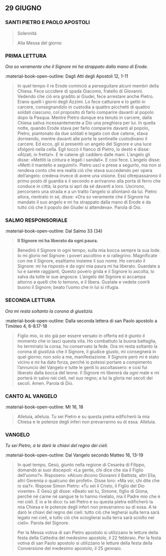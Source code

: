 ## 29 GIUGNO
> 
### SANTI PIETRO E PAOLO APOSTOLI
> 
> Solennità
> 
> Alla Messa del giorno
> 
### PRIMA LETTURA
*Ora so veramente che il Signore mi ha strappato dalla mano di Erode.*

:material-book-open-outline: Dagli Atti degli Apostoli
12, 1-11

> In quel tempo il re Erode cominciò a perseguitare alcuni membri della Chiesa. Fece uccidere di spada Giacomo, fratello di Giovanni. Vedendo che ciò era gradito ai Giudei, fece arrestare anche Pietro. Erano quelli i giorni degli Àzzimi. Lo fece catturare e lo gettò in carcere, consegnandolo in custodia a quattro picchetti di quattro soldati ciascuno, col proposito di farlo comparire davanti al popolo dopo la Pasqua. Mentre Pietro dunque era tenuto in carcere, dalla Chiesa saliva incessantemente a Dio una preghiera per lui. In quella notte, quando Erode stava per farlo comparire davanti al popolo, Pietro, piantonato da due soldati e legato con due catene, stava dormendo, mentre davanti alle porte le sentinelle custodivano il carcere. Ed ecco, gli si presentò un angelo del Signore e una luce sfolgorò nella cella. Egli toccò il fianco di Pietro, lo destò e disse: «Àlzati, in fretta!». E le catene gli caddero dalle mani. L’angelo gli disse: «Mettiti la cintura e légati i sandali». E così fece. L’angelo disse: «Metti il mantello e seguimi!». Pietro uscì e prese a seguirlo, ma non si rendeva conto che era realtà ciò che stava succedendo per opera dell’angelo: credeva invece di avere una visione. Essi oltrepassarono il primo posto di guardia e il secondo e arrivarono alla porta di ferro che conduce in città; la porta si aprì da sé davanti a loro. Uscirono, percorsero una strada e a un tratto l’angelo si allontanò da lui. Pietro allora, rientrato in sé, disse: «Ora so veramente che il Signore ha mandato il suo angelo e mi ha strappato dalla mano di Erode e da tutto ciò che il popolo dei Giudei si attendeva». Parola di Dio.
> 
### SALMO RESPONSORIALE
:material-book-open-outline: Dal Salmo 33 (34)

>**Il Signore mi ha liberato da ogni paura.**

> Benedirò il Signore in ogni tempo,
> sulla mia bocca sempre la sua lode.
> Io mi glorio nel Signore:
> i poveri ascoltino e si rallegrino.
> Magnificate con me il Signore,
> esaltiamo insieme il suo nome.
> Ho cercato il Signore: mi ha risposto
> e da ogni mia paura mi ha liberato.
> Guardate a lui e sarete raggianti,
> Questo povero grida e il Signore lo ascolta,
> lo salva da tutte le sue angosce.
> L’angelo del Signore si accampa
> attorno a quelli che lo temono, e li libera.
> Gustate e vedete com’è buono il Signore;
> beato l’uomo che in lui si rifugia.
> 
### SECONDA LETTURA
*Ora mi resta soltanto la corona di giustizia.*

:material-book-open-outline: Dalla seconda lettera di san Paolo apostolo a Timòteo
4, 6-8.17-18

> Figlio mio, io sto già per essere versato in offerta ed è giunto il momento che io lasci questa vita. Ho combattuto la buona battaglia, ho terminato la corsa, ho conservato la fede. Ora mi resta soltanto la corona di giustizia che il Signore, il giudice giusto, mi consegnerà in quel giorno; non solo a me, manifestazione. Il Signore però mi è stato vicino e mi ha dato forza, perché io potessi portare a compimento l’annuncio del Vangelo e tutte le genti lo ascoltassero: e così fui liberato dalla bocca del leone. Il Signore mi libererà da ogni male e mi porterà in salvo nei cieli, nel suo regno; a lui la gloria nei secoli dei secoli. Amen. Parola di Dio.
> 
### CANTO AL VANGELO
:material-book-open-outline: Mt 16, 18

> Alleluia, alleluia.
> Tu sei Pietro e su questa pietra edificherò la mia Chiesa
> e le potenze degli inferi non prevarranno su di essa.
> Alleluia.
> 
### VANGELO
*Tu sei Pietro, a te darò le chiavi del regno dei cieli.*

:material-book-open-outline: Dal Vangelo secondo Matteo
16, 13-19

> In quel tempo, Gesù, giunto nella regione di Cesarèa di Filippo, domandò ai suoi discepoli: «La gente, chi dice che sia il Figlio dell’uomo?». Risposero: «Alcuni dicono Giovanni il Battista, altri Elìa, altri Geremìa o qualcuno dei profeti». Disse loro: «Ma voi, chi dite che io sia?». Rispose Simon Pietro: «Tu sei il Cristo, il Figlio del Dio vivente». E Gesù gli disse: «Beato sei tu, Simone, figlio di Giona, perché né carne né sangue te lo hanno rivelato, ma il Padre mio che è nei cieli. E io a te dico: tu sei Pietro e su questa pietra edificherò la mia Chiesa e le potenze degli inferi non prevarranno su di essa. A te darò le chiavi del regno dei cieli: tutto ciò che legherai sulla terra sarà legato nei cieli, e tutto ciò che scioglierai sulla terra sarà sciolto nei cieli». Parola del Signore.
> 
> Per la Messa votiva di san Pietro apostolo si utilizzano le letture della festa della Cattedra del medesimo apostolo, il 22 febbraio. Per la festa votiva di san Paolo apostolo si utilizzano le letture della festa della Conversione del medesimo apostolo, il 25 gennaio.